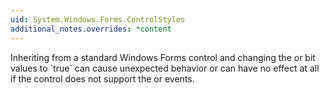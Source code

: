 ```yaml
---
uid: System.Windows.Forms.ControlStyles
additional_notes.overrides: *content
---
```


<p>Inheriting from a standard Windows Forms control and changing the <xref href="System.Windows.Forms.ControlStyles.StandardClick"></xref> or <xref href="System.Windows.Forms.ControlStyles.StandardDoubleClick"></xref> bit values to `true` can cause unexpected behavior or can have no effect at all if the control does not support the <xref href="System.Windows.Forms.Control.Click"></xref> or <xref href="System.Windows.Forms.Control.DoubleClick"></xref> events.</p>



